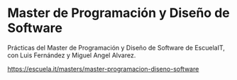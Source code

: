 # Master de Programación y Diseño de Software

Prácticas del Master de Programación y Diseño de Software de EscuelaIT, con Luis Fernández y Miguel Angel Alvarez.

https://escuela.it/masters/master-programacion-diseno-software
